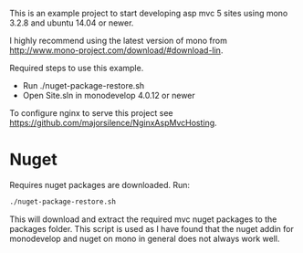 This is an example project to start developing asp mvc 5 sites using mono 3.2.8 and ubuntu 14.04 or newer.

I highly recommend using the latest version of mono from http://www.mono-project.com/download/#download-lin.

Required steps to use this example.

* Run ./nuget-package-restore.sh
* Open Site.sln in monodevelop 4.0.12 or newer


To configure nginx to serve this project see https://github.com/majorsilence/NginxAspMvcHosting.

# Nuget
Requires nuget packages are downloaded.  Run:

```bash
./nuget-package-restore.sh
```

This will download and extract the required mvc nuget packages to the packages folder.  This script is used as I have found that the nuget addin for monodevelop and nuget on mono in general does not always work well.


